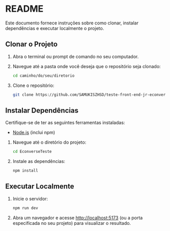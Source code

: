 # README

Este documento fornece instruções sobre como clonar, instalar dependências e executar localmente o projeto.

## Clonar o Projeto

1. Abra o terminal ou prompt de comando no seu computador.

2. Navegue até a pasta onde você deseja que o repositório seja clonado:

    ```bash
    cd caminho/do/seu/diretorio
    ```

3. Clone o repositório:

    ```bash
    git clone https://github.com/SAMUKISZHSD/teste-front-end-jr-econverse/tree/master
    ```

## Instalar Dependências

Certifique-se de ter as seguintes ferramentas instaladas:

- [Node.js](https://nodejs.org/) (inclui npm)

1. Navegue até o diretório do projeto:

    ```bash
    cd EconverseTeste
    ```

2. Instale as dependências:

    ```bash
    npm install
    ```

## Executar Localmente

1. Inicie o servidor:

    ```bash
    npm run dev
    ```

2. Abra um navegador e acesse [http://localhost:5173](http://localhost:5173) (ou a porta especificada no seu projeto) para visualizar o resultado.

